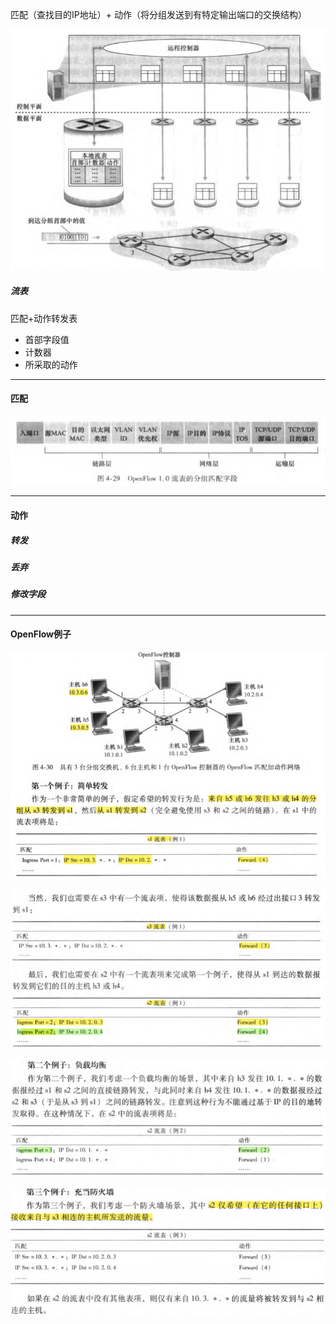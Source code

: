 匹配（查找目的IP地址）\+ 动作（将分组发送到有特定输出端口的交换结构）

![](image_1.bf8ee59c.png)



##### 流表

匹配+动作转发表

- 首部字段值
- 计数器
- 所采取的动作

---

#### 匹配

![](image_2.ca4a830b.png)

---

#### 动作

##### 转发

##### 丢弃

##### 修改字段

---

#### OpenFlow例子

![](image_3.7b563449.png)



![](image_4.3bebb95f.png)



![](image_5.96afe360.png)



![](image_6.bc4a2dbf.png)



